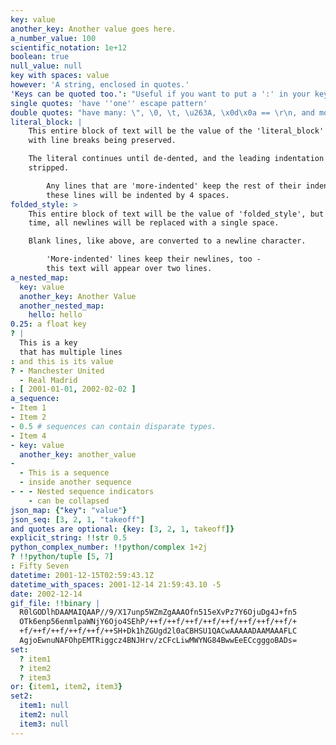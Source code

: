 ```yaml
---
key: value
another_key: Another value goes here.
a_number_value: 100
scientific_notation: 1e+12
boolean: true
null_value: null
key with spaces: value
however: 'A string, enclosed in quotes.'
'Keys can be quoted too.': "Useful if you want to put a ':' in your key."
single quotes: 'have ''one'' escape pattern'
double quotes: "have many: \", \0, \t, \u263A, \x0d\x0a == \r\n, and more."
literal_block: |
    This entire block of text will be the value of the 'literal_block' key,
    with line breaks being preserved.

    The literal continues until de-dented, and the leading indentation is
    stripped.

        Any lines that are 'more-indented' keep the rest of their indentation -
        these lines will be indented by 4 spaces.
folded_style: >
    This entire block of text will be the value of 'folded_style', but this
    time, all newlines will be replaced with a single space.

    Blank lines, like above, are converted to a newline character.

        'More-indented' lines keep their newlines, too -
        this text will appear over two lines.
a_nested_map:
  key: value
  another_key: Another Value
  another_nested_map:
    hello: hello
0.25: a float key
? |
  This is a key
  that has multiple lines
: and this is its value
? - Manchester United
  - Real Madrid
: [ 2001-01-01, 2002-02-02 ]
a_sequence:
- Item 1
- Item 2
- 0.5 # sequences can contain disparate types.
- Item 4
- key: value
  another_key: another_value
-
  - This is a sequence
  - inside another sequence
- - - Nested sequence indicators
    - can be collapsed
json_map: {"key": "value"}
json_seq: [3, 2, 1, "takeoff"]
and quotes are optional: {key: [3, 2, 1, takeoff]}
explicit_string: !!str 0.5
python_complex_number: !!python/complex 1+2j
? !!python/tuple [5, 7]
: Fifty Seven
datetime: 2001-12-15T02:59:43.1Z
datetime_with_spaces: 2001-12-14 21:59:43.10 -5
date: 2002-12-14
gif_file: !!binary |
  R0lGODlhDAAMAIQAAP//9/X17unp5WZmZgAAAOfn515eXvPz7Y6OjuDg4J+fn5
  OTk6enp56enmlpaWNjY6Ojo4SEhP/++f/++f/++f/++f/++f/++f/++f/++f/+
  +f/++f/++f/++f/++f/++SH+Dk1hZGUgd2l0aCBHSU1QACwAAAAADAAMAAAFLC
  AgjoEwnuNAFOhpEMTRiggcz4BNJHrv/zCFcLiwMWYNG84BwwEeECcgggoBADs=
set:
  ? item1
  ? item2
  ? item3
or: {item1, item2, item3}
set2:
  item1: null
  item2: null
  item3: null
---
```

